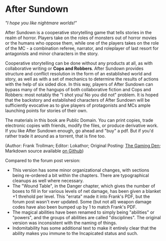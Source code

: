 # After Sundown
_"I hope you like nightmare worlds!"_

After Sundown is a cooperative storytelling game that tells stories in the realm of horror. Players take on the roles of monsters out of horror movies or the humans who oppose them, while one of the players takes on the role of the MC - a combination referee, narrator, and roleplayer of last resort for antagonists and minor characters in the story.

Cooperative storytelling can be done without any products at all, as with collaborative writing or **Cops and Robbers**. After Sundown provides structure and conflict resolution in the form of an established world and story, as well as with a set of mechanics to determine the results of actions with the help of six sided dice. In this way, players of After Sundown can bypass many of the hangups of both collaborative fiction and Cops and Robbers: most notably the "I shot you/ No you did not" problem. It is hoped that the backstory and established characters of After Sundown will be sufficiently evocative as to give players of protagonists and MCs ample launching points for stories of their own.

The materials in this book are Public Domain. You can print copies, trade electronic copies with friends, modify the files, or produce derivative work. If you like After Sundown enough, go ahead and "buy" a pdf. But if you'd rather trade it around as a torrent, that is fine too.

(Author: Frank Trollman; Editor: Lokathor; Original Posting: [The Gaming Den](http://tgdmb.com/viewtopic.php?t=52316); Markdown source available [on Github](https://github.com/Lokathor/after-sundown))

Compared to the forum post version:

* This version has some minor organizational changes, with sections being re-ordered a bit within the chapters. There are typographical cleanups as well where necessary.
* The "Wound Table", in the Danger chapter, which gives the number of boxes to fill in for various levels of net damage, has been given a blanket +1 threhold per level. This "errata" made it into Frank's PDF, but the forum post wasn't ever updated. Some (but not all) weapon damage codes have also been bumped up by 1 to match Frank's PDF.
* The magical abilities have been renamed to simply being "abilities" or "powers", and the groups of abilities are called "disciplines". The original version was inconsistent with the naming of things.
* Indomitability has some additional text to make it entirely clear that the ability makes you immune to the Incapicated status and such.
